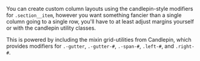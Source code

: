 You can create custom column layouts using the candlepin-style modifiers for `.section__item`, however you want something fancier than a single column going to a single row, you'll have to at least adjust margins yourself or with the candlepin utility classes.

This is powered by including the mixin grid-utilities from Candlepin, which provides modifiers for `.-gutter`, `.-gutter-#`, `.-span-#`, `.left-#`, and `.right-#`.
